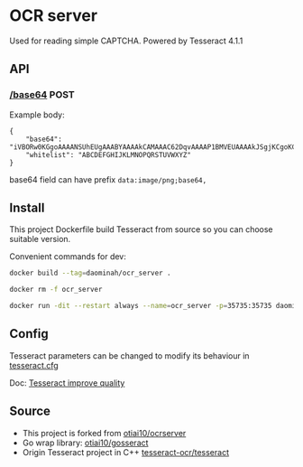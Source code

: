 # OCR server

Used for reading simple CAPTCHA. Powered by Tesseract 4.1.1 

## API

### [/base64](http://127.0.0.1:35735/base64) POST  

Example body:

````
{
    "base64": "iVBORw0KGgoAAAANSUhEUgAAABYAAAAkCAMAAAC62DqvAAAAP1BMVEUAAAAkJSgjKCgoKCglJSgjJSckJSgjJSkkJCYnJycnJycqKiokJSgjJSckJSgkJCclJSglJSklJSwaGhokJSjbbGjNAAAAFHRSTlMA8joT0HDMil0hGgbVtaWVUkQpCmqOj4cAAABQSURBVCjP5cg3DoAwEATAdcSBjP//VtCVvkWixlMOPqopFL0utmayWt8ek15puibTtT/cGtki0UWQnl3Xxcj7/u2gf/EPoL+B/gHlXJcdb24oNg3pSN9UAQAAAABJRU5ErkJggg==",
    "whitelist": "ABCDEFGHIJKLMNOPQRSTUVWXYZ"
}
````

base64 field can have prefix `data:image/png;base64,` 

## Install

This project Dockerfile build Tesseract from source so you can choose 
suitable version.

Convenient commands for dev:
````bash
docker build --tag=daominah/ocr_server .

docker rm -f ocr_server

docker run -dit --restart always --name=ocr_server -p=35735:35735 daominah/ocr_server
````

## Config

Tesseract parameters can be changed to modify its behaviour
in [tesseract.cfg](./tesseract.cfg)

Doc: [Tesseract improve quality](https://github.com/tesseract-ocr/tessdoc/blob/master/ImproveQuality.md)

## Source

* This project is forked from [otiai10/ocrserver](https://github.com/otiai10/ocrserver)
* Go wrap library: [otiai10/gosseract](https://github.com/otiai10/gosseract)
* Origin Tesseract project in C++ [tesseract-ocr/tesseract](https://github.com/tesseract-ocr/tesseract)
